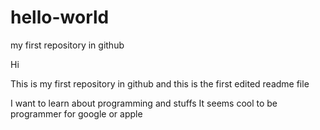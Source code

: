 # hello-world
my first repository in github

Hi

This is my first repository in github
and this is the first edited readme file

I want to learn about programming and stuffs
It seems cool to be programmer for google or apple
